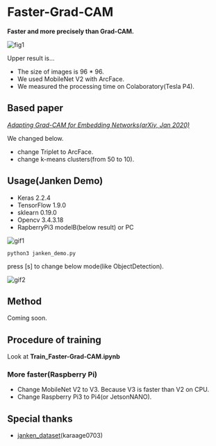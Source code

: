 # Faster-Grad-CAM
**Faster and more precisely than Grad-CAM.**

![fig1](https://github.com/shinmura0/Faster-Grad-CAM/blob/master/images/janken.png "fig1")

Upper result is...
+ The size of images is 96 * 96.  
+ We used MobileNet V2 with ArcFace.  
+ We measured the processing time on Colaboratory(Tesla P4).

## Based paper
*[Adapting Grad-CAM for Embedding Networks(arXiv, Jan 2020)](https://arxiv.org/abs/2001.06538)*  

We changed below.
+ change Triplet to ArcFace.  
+ change k-means clusters(from 50 to 10).


## Usage(Janken Demo)
+ Keras 2.2.4
+ TensorFlow 1.9.0
+ sklearn 0.19.0
+ Opencv 3.4.3.18
+ RapberryPi3 modelB(below result) or PC

![gif1](https://github.com/shinmura0/Faster-Grad-CAM/blob/master/images/heatmap.gif "gif1")

```
python3 janken_demo.py
```

press [s] to change below mode(like ObjectDetection).

![gif2](https://github.com/shinmura0/Faster-Grad-CAM/blob/master/images/like_ObjectDetection.gif "gif2")

## Method
Coming soon.

## Procedure of training
Look at **Train_Faster-Grad-CAM.ipynb**

### More faster(Raspberry Pi)
+ Change MobileNet V2 to V3. Because V3 is faster than V2 on CPU.
+ Change Raspberry Pi3 to Pi4(or JetsonNANO).

## Special thanks
+ [janken_dataset](https://github.com/karaage0703/janken_dataset)(karaage0703)

